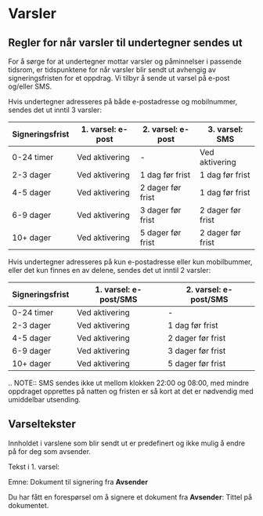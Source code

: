 # Varsler

## Regler for når varsler til undertegner sendes ut

For å sørge for at undertegner mottar varsler og påminnelser i passende tidsrom, er tidspunktene for når varsler blir sendt ut avhengig av signeringsfristen for et oppdrag. Vi tilbyr å sende ut varsel på e-post og/eller SMS. 

Hvis undertegner adresseres på både e-postadresse og mobilnummer, sendes det ut inntil 3 varsler:

| Signeringsfrist | 1. varsel: e-post | 2. varsel: e-post | 3. varsel: SMS   |
|-----------------|--------------------|--------------------|-------------------|
| 0-24 timer      | Ved aktivering     | -                  | Ved aktivering    |
| 2-3 dager       | Ved aktivering     | 1 dag før frist    | 1 dag før frist   |
| 4-5 dager       | Ved aktivering     | 2 dager før frist  | 1 dag før frist   |
| 6-9 dager       | Ved aktivering     | 3 dager før frist  | 2 dager før frist |
| 10+ dager       | Ved aktivering     | 5 dager før frist  | 2 dager før frist |


<!-- Tabellen er generert vha. http://www.tablesgenerator.com/markdown_tables -->

Hvis undertegner adresseres på kun e-postadresse eller kun mobilbummer, eller det kun finnes en av delene, sendes det ut inntil 2 varsler:

| Signeringsfrist | 1. varsel: e-post/SMS | 2. varsel: e-post/SMS |
|-----------------|------------------------|------------------------|
| 0-24 timer      | Ved aktivering         | -                      |
| 2-3 dager       | Ved aktivering         | 1 dag før frist        |
| 4-5 dager       | Ved aktivering         | 2 dager før frist      |
| 6-9 dager       | Ved aktivering         | 3 dager før frist      |
| 10+ dager       | Ved aktivering         | 5 dager før frist      |

<!-- Tabellen er generert vha. http://www.tablesgenerator.com/markdown_tables -->

.. NOTE::
   SMS sendes ikke ut mellom klokken 22:00 og 08:00, med mindre oppdraget opprettes på natten og fristen er så kort at det er nødvendig med umiddelbar utsending.
   
## Varseltekster

Innholdet i varslene som blir sendt ut er predefinert og ikke mulig å endre på for deg som avsender.

Tekst i 1. varsel:

Emne: Dokument til signering fra **Avsender**

Du har fått en forespørsel om å signere et dokument fra **Avsender**: Tittel på dokumentet.

   
   
   
